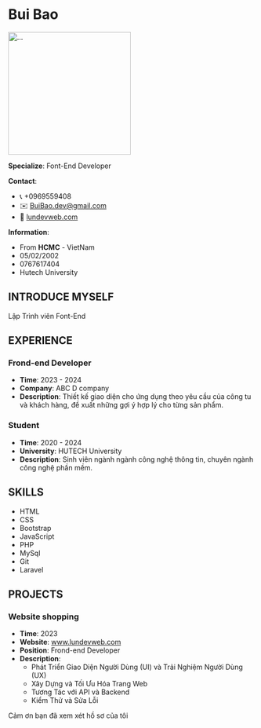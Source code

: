 # Bui Bao


<img src="http://cirsova.files.wordpress.com/2023/11/image-3.png" alt="..." width="250" />

**Specialize**: Font-End Developer

**Contact**:
- 📞 +0969559408
- ✉️ BuiBao.dev@gmail.com
- 🔗 [lundevweb.com](https://lundevweb.com)

**Information**:
- From **HCMC** - VietNam
- 05/02/2002
- 0767617404
- Hutech University

## INTRODUCE MYSELF

Lập Trình viên Font-End
## EXPERIENCE

### Frond-end Developer
- **Time**: 2023 - 2024
- **Company**: ABC D company
- **Description**: Thiết kế giao diện cho ứng dụng theo yêu cầu của công tu và khách hàng, đề xuất những gợi ý hợp lý cho từng sản phẩm.

### Student
- **Time**: 2020 - 2024
- **University**: HUTECH University
- **Description**: Sinh viên ngành ngành công nghệ thông tin, chuyên ngành công nghệ phần mềm.

## SKILLS
- HTML
- CSS
- Bootstrap
- JavaScript
- PHP
- MySql
- Git
- Laravel

## PROJECTS

### Website shopping
- **Time**: 2023
- **Website**: www.lundevweb.com
- **Position**: Frond-end Developer
- **Description**: 
  - Phát Triển Giao Diện Người Dùng (UI) và Trải Nghiệm Người Dùng (UX)
  - Xây Dựng và Tối Ưu Hóa Trang Web
  - Tương Tác với API và Backend
  - Kiểm Thử và Sửa Lỗi


Cảm ơn bạn đã xem xét hồ sơ của tôi
